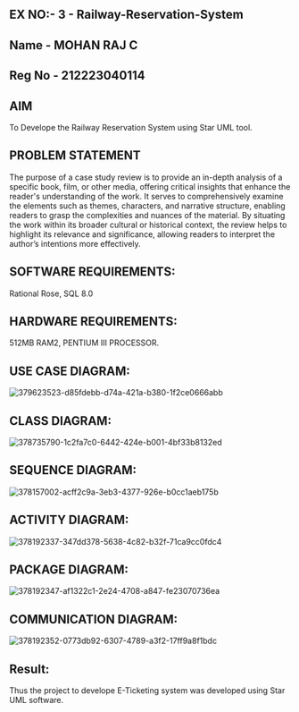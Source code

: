 ## EX NO:- 3 - Railway-Reservation-System
## Name - MOHAN RAJ C
## Reg No - 212223040114
## AIM
To Develope the Railway Reservation System using Star UML tool.

## PROBLEM STATEMENT
The purpose of a case study review is to provide an in-depth analysis of a specific book, film, or other media, offering critical insights that enhance the reader's understanding of the work. It serves to comprehensively examine the elements such as themes, characters, and narrative structure, enabling readers to grasp the complexities and nuances of the material. By situating the work within its broader cultural or historical context, the review helps to highlight its relevance and significance, allowing readers to interpret the author’s intentions more effectively.

## SOFTWARE REQUIREMENTS:
Rational Rose, SQL 8.0

## HARDWARE REQUIREMENTS:
512MB RAM2, PENTIUM III PROCESSOR.

## USE CASE DIAGRAM:
![379623523-d85fdebb-d74a-421a-b380-1f2ce0666abb](https://github.com/user-attachments/assets/0fd787c9-52dc-42e7-9504-9ad9daea2f67)

## CLASS DIAGRAM:
![378735790-1c2fa7c0-6442-424e-b001-4bf33b8132ed](https://github.com/user-attachments/assets/3eab87ea-91b1-46eb-b5d9-2bc5120c5add)

## SEQUENCE DIAGRAM:
![378157002-acff2c9a-3eb3-4377-926e-b0cc1aeb175b](https://github.com/user-attachments/assets/3e365ab3-5ffb-4a63-a517-89785a3e0607)

## ACTIVITY DIAGRAM:
![378192337-347dd378-5638-4c82-b32f-71ca9cc0fdc4](https://github.com/user-attachments/assets/0abff418-91ad-4202-ba59-8c1e3b3afde8)

## PACKAGE DIAGRAM:
![378192347-af1322c1-2e24-4708-a847-fe23070736ea](https://github.com/user-attachments/assets/f15512f7-c2e2-4d99-902e-f56ab20e8ac6)

## COMMUNICATION DIAGRAM:
![378192352-0773db92-6307-4789-a3f2-17ff9a8f1bdc](https://github.com/user-attachments/assets/e1e02b39-b16c-493f-9ee8-cfd0940daea5)

## Result:
Thus the project to develope E-Ticketing system was developed using Star UML software.
